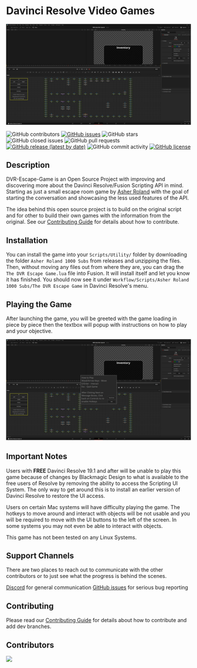 # Davinci Resolve Video Games

![Image of Davinci Resolve Escape Room Gameplay](./imgs/Screenshot%202025-01-16%20193010.png "The Escape Game")

![GitHub contributors](https://img.shields.io/github/contributors/FusionPixelStudio/dvr-escape-game) [![GitHub issues](https://img.shields.io/github/issues-raw/FusionPixelStudio/dvr-escape-game)](https://github.com/FusionPixelStudio/dvr-escape-game/issues) ![GitHub stars](https://img.shields.io/github/stars/FusionPixelStudio/dvr-escape-game?style=social) ![GitHub closed issues](https://img.shields.io/github/issues-closed-raw/FusionPixelStudio/dvr-escape-game) ![GitHub pull requests](https://img.shields.io/github/issues-pr/FusionPixelStudio/dvr-escape-game) [![GitHub release (latest by date)](https://img.shields.io/github/v/release/FusionPixelStudio/dvr-escape-game)](https://github.com/FusionPixelStudio/dvr-escape-game/releases) ![GitHub commit activity](https://img.shields.io/github/commit-activity/m/FusionPixelStudio/dvr-escape-game) [![GitHub license](https://img.shields.io/github/license/FusionPixelStudio/dvr-escape-game)](https://github.com/FusionPixelStudio/dvr-escape-game)

## Description

DVR-Escape-Game is an Open Source Project with improving and discovering more about the Davinci Resolve/Fusion Scripting API in mind. Starting as just a small escape room game by [Asher Roland](https://www.youtube.com/@asherroland) with the goal of starting the conversation and showcasing the less used features of the API.

The idea behind this open source project is to build on the original script and for other to build their own games with the information from the original. See our [Contributing Guide](CONTRIBUTING.md) for details about how to contribute.

## Installation

You can install the game into your `Scripts/Utility/` folder by downloading the folder `Asher Roland 1000 Subs` from releases and unzipping the files. Then, without moving any files out from where they are, you can drag the `The DVR Escape Game.lua` file into Fusion. It will install itself and let you know it has finished. You should now see it under `Workflow/Scripts/Asher Roland 1000 Subs/The DVR Escape Game` in Davinci Resolve's menu.

## Playing the Game

After launching the game, you will be greeted with the game loading in piece by piece then the textbox will popup with instructions on how to play and your objective.

![Image of Davinci Resolve Escape Room Intro](./imgs/Screenshot%202025-01-16%20194604.png "The Escape Game Intro")

## Important Notes

Users with **FREE** Davinci Resolve 19.1 and after will be unable to play this game because of changes by Blackmagic Design to what is available to the free users of Resolve by removing the ability to access the Scripting UI System. The only way to get around this is to install an earlier version of Davinci Resolve to restore the UI access.

Users on certain Mac systems will have difficulty playing the game. The hotkeys to move around and interact with objects will be not usable and you will be required to move with the UI buttons to the left of the screen. In some systems you may not even be able to interact with objects.

This game has not been tested on any Linux Systems.

## Support Channels

There are two places to reach out to communicate with the other contributors or to just see what the progress is behind the scenes.

[Discord](https://discord.gg/muSmraywrp) for general communication
[GitHub issues](https://github.com/FusionPixelStudio/dvr-escape-game/issues) for serious bug reporting

## Contributing

Please read our [Contributing Guide](CONTRIBUTING.md) for details about how to contribute and add dev branches.

## Contributors

<a href="https://github.com/FusionPixelStudio/dvr-escape-game/graphs/contributors">
  <img src="https://contrib.rocks/image?repo=FusionPixelStudio/dvr-escape-game" />
</a>
